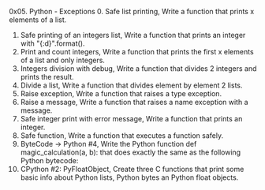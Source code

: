 0x05. Python - Exceptions
0. Safe list printing, Write a function that prints x elements of a list.
1. Safe printing of an integers list, Write a function that prints an integer with "{:d}".format().
2. Print and count integers, Write a function that prints the first x elements of a list and only integers.
3. Integers division with debug, Write a function that divides 2 integers and prints the result.
4. Divide a list, Write a function that divides element by element 2 lists.
5. Raise exception, Write a function that raises a type exception.
6. Raise a message, Write a function that raises a name exception with a message.
7. Safe integer print with error message, Write a function that prints an integer.
8. Safe function, Write a function that executes a function safely.
9. ByteCode -> Python #4, Write the Python function def magic_calculation(a, b): that does exactly the same as the following Python bytecode:
10. CPython #2: PyFloatObject, Create three C functions that print some basic info about Python lists, Python bytes an Python float objects.
